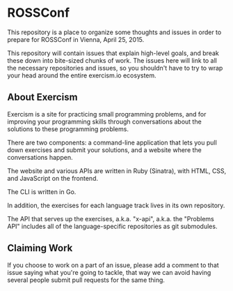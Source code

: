 # ROSSConf

This repository is a place to organize some thoughts and
issues in order to prepare for ROSSConf in Vienna,
April 25, 2015.

This repository will contain issues that explain high-level goals, and
break these down into bite-sized chunks of work. The issues here will
link to all the necessary repositories and issues, so you shouldn't
have to try to wrap your head around the entire exercism.io ecosystem.

## About Exercism

Exercism is a site for practicing small programming problems, and
for improving your programming skills through conversations about the
solutions to these programming problems.

There are two components: a command-line application that lets you pull down
exercises and submit your solutions, and a website where the conversations
happen.

The website and various APIs are written in Ruby (Sinatra), with HTML, CSS,
and JavaScript on the frontend.

The CLI is written in Go.

In addition, the exercises for each language track lives in its own repository.

The API that serves up the exercises, a.k.a. "x-api", a.k.a. the "Problems API"
includes all of the language-specific repositories as git submodules.

## Claiming Work

If you choose to work on a part of an issue, please add a comment to that issue
saying what you're going to tackle, that way we can avoid having several people
submit pull requests for the same thing.
